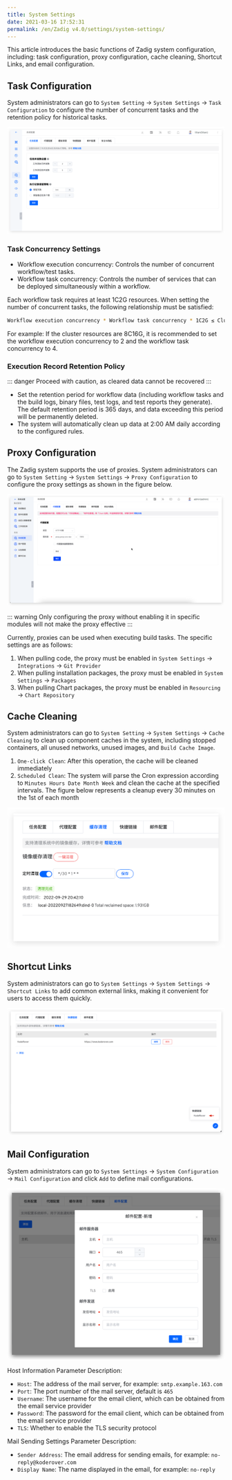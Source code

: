 ```yaml
---
title: System Settings
date: 2021-03-16 17:52:31
permalink: /en/Zadig v4.0/settings/system-settings/
---
```


This article introduces the basic functions of Zadig system configuration, including: task configuration, proxy configuration, cache cleaning, Shortcut Links, and email configuration.

## Task Configuration

System administrators can go to `System Setting` → `System Settings` → `Task Configuration` to configure the number of concurrent tasks and the retention policy for historical tasks.

![system_config_time](../../../_images/system_config_time_310.png)

### Task Concurrency Settings
- Workflow execution concurrency: Controls the number of concurrent workflow/test tasks.
- Workflow task concurrency: Controls the number of services that can be deployed simultaneously within a workflow.

Each workflow task requires at least 1C2G resources. When setting the number of concurrent tasks, the following relationship must be satisfied:

```bash
Workflow execution concurrency * Workflow task concurrency * 1C2G ≤ Cluster resources
```

For example: If the cluster resources are 8C16G, it is recommended to set the workflow execution concurrency to 2 and the workflow task concurrency to 4.

### Execution Record Retention Policy

::: danger
Proceed with caution, as cleared data cannot be recovered
:::

- Set the retention period for workflow data (including workflow tasks and the build logs, binary files, test logs, and test reports they generate). The default retention period is 365 days, and data exceeding this period will be permanently deleted.
- The system will automatically clean up data at 2:00 AM daily according to the configured rules.

## Proxy Configuration

The Zadig system supports the use of proxies. System administrators can go to `System Setting` → `System Settings` → `Proxy Configuration` to configure the proxy settings as shown in the figure below.

![system_proxy](../../../_images/system_proxy_330.png)

::: warning
Only configuring the proxy without enabling it in specific modules will not make the proxy effective
:::

Currently, proxies can be used when executing build tasks. The specific settings are as follows:
1. When pulling code, the proxy must be enabled in `System Settings` → `Integrations` → `Git Provider`
2. When pulling installation packages, the proxy must be enabled in `System Settings` → `Packages`
3. When pulling Chart packages, the proxy must be enabled in `Resourcing` → `Chart Repository`

## Cache Cleaning
System administrators can go to `System Setting` → `System Settings` → `Cache Cleaning` to clean up component caches in the system, including stopped containers, all unused networks, unused images, and `Build Cache Image`.

1. `One-click Clean`: After this operation, the cache will be cleaned immediately
2. `Scheduled Clean`: The system will parse the Cron expression according to `Minutes Hours Date Month Week` and clean the cache at the specified intervals. The figure below represents a cleanup every 30 minutes on the 1st of each month

![cache_clean](../../../_images/cache_clean.png)

## Shortcut Links
System administrators can go to `System Settings` → `System Settings` → `Shortcut Links` to add common external links, making it convenient for users to access them quickly.

![cache_clean](../../../_images/system_quick_link_setting.png)

## Mail Configuration

System administrators can go to `System Settings` → `System Configuration` → `Mail Configuration` and click `Add` to define mail configurations.

![mail_config](../../../_images/mail_config.png)

Host Information Parameter Description:
- `Host`: The address of the mail server, for example: `smtp.example.163.com`
- `Port`: The port number of the mail server, default is `465`
- `Username`: The username for the email client, which can be obtained from the email service provider
- `Password`: The password for the email client, which can be obtained from the email service provider
- `TLS`: Whether to enable the TLS security protocol

Mail Sending Settings Parameter Description:
- `Sender Address`: The email address for sending emails, for example: `no-reply@koderover.com`
- `Display Name`: The name displayed in the email, for example: `no-reply`